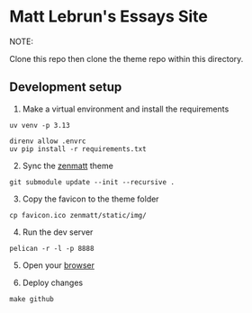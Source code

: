 # Matt Lebrun's Essays Site

NOTE:

Clone this repo then clone the theme repo within this directory.


## Development setup

1) Make a virtual environment and install the requirements

```
uv venv -p 3.13
```

```
direnv allow .envrc
uv pip install -r requirements.txt
```

2) Sync the [zenmatt](https://github.com/cr8ivecodesmith/zenmatt) theme

```
git submodule update --init --recursive .
```

3) Copy the favicon to the theme folder

```
cp favicon.ico zenmatt/static/img/
```

4) Run the dev server

```
pelican -r -l -p 8888
```

5) Open your [browser](http://localhost:8888)

6) Deploy changes

```
make github
```
